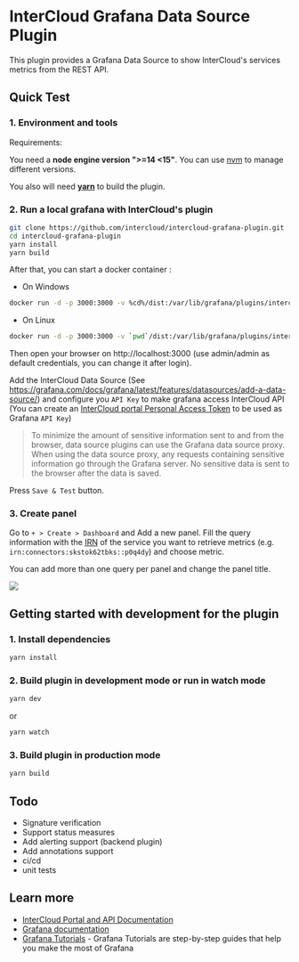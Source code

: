# InterCloud Grafana Data Source Plugin

This plugin provides a Grafana Data Source to show InterCloud's services metrics from the REST API.

## Quick Test

### 1. Environment and tools

Requirements:

You need a **node engine version ">=14 <15"**.
You can use [nvm](https://github.com/nvm-sh/nvm) to manage different versions.

You also will need **[yarn](https://yarnpkg.com/)** to build the plugin.

### 2. Run a local grafana with InterCloud's plugin

```BASH
git clone https://github.com/intercloud/intercloud-grafana-plugin.git
cd intercloud-grafana-plugin
yarn install
yarn build
```

After that, you can start a docker container :

* On Windows
```BASH
docker run -d -p 3000:3000 -v %cd%/dist:/var/lib/grafana/plugins/intercloud --name=grafana grafana/grafana:7.4.0
```

* On Linux
```BASH
docker run -d -p 3000:3000 -v `pwd`/dist:/var/lib/grafana/plugins/intercloud --name=grafana grafana/grafana:7.4.0
```


Then open your browser on http://localhost:3000 (use admin/admin as default credentials, you can change it after login).

Add the InterCloud Data Source (See https://grafana.com/docs/grafana/latest/features/datasources/add-a-data-source/) and configure you `API Key` to make grafana access InterCloud API (You can create an [InterCloud portal Personal Access Token](https://doc.intercloud.io/api-howtos/authentication/personal-access-token/) to be used as Grafana `API Key`)

> To minimize the amount of sensitive information sent to and from the browser, data source plugins can use the Grafana data source proxy. When using the data source proxy, any requests containing sensitive information go through the Grafana server. No sensitive data is sent to the browser after the data is saved.

Press `Save & Test` button.

### 3. Create panel

Go to `+ > Create > Dashboard` and Add a new panel.
Fill the query information with the [IRN](https://doc.intercloud.io/api-howtos/metrics/) of the service you want to retrieve metrics (e.g. `irn:connectors:skstok62tbks::p0q4dy`) and choose metric.

You can add more than one query per panel and change the panel title.

![](assets/panel.png)

## Getting started with development for the plugin

### 1. Install dependencies

```BASH
yarn install
```

### 2. Build plugin in development mode or run in watch mode

```BASH
yarn dev
```

or

```BASH
yarn watch
```

### 3. Build plugin in production mode

```BASH
yarn build
```

## Todo

- Signature verification
- Support status measures
- Add alerting support (backend plugin)
- Add annotations support
- ci/cd
- unit tests

## Learn more

- [InterCloud Portal and API Documentation](https://doc.intercloud.io)
- [Grafana documentation](https://grafana.com/docs/)
- [Grafana Tutorials](https://grafana.com/tutorials/) - Grafana Tutorials are step-by-step guides that help you make the most of Grafana
